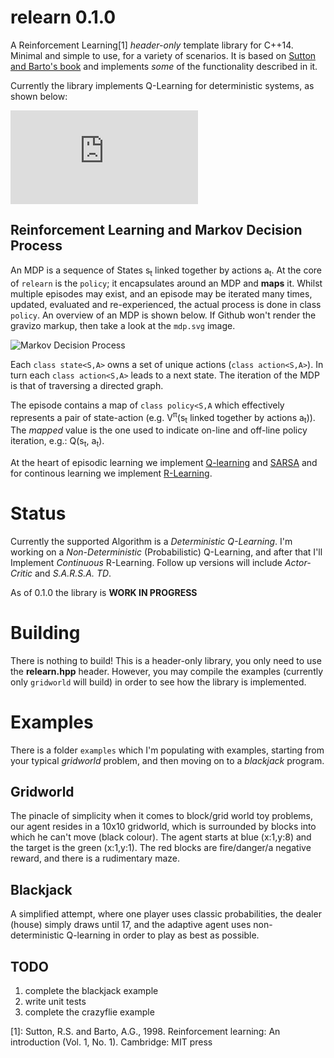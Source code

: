 # relearn 0.1.0

A Reinforcement Learning[1] *header-only* template library for C++14.
Minimal and simple to use, for a variety of scenarios.
It is based on [Sutton and Barto's book](https://webdocs.cs.ualberta.ca/~sutton/book/ebook/the-book.html) 
and implements *some* of the functionality described in it.

Currently the library implements Q-Learning for deterministic systems, as shown below:

!["Q(s_t,a_t) \leftarrow Q(s_t,a_t) + \alpha \bigg[R_{t+1} + \gamma * \underset{a}{max}Q(s_{t+1}, a) - Q(s_t, a_t) \bigg]"](http://www.sciweavers.org/tex2img.php?eq=Q%28s_t%2Ca_t%29%20%20%20%20%5Cleftarrow%20Q%28s_t%2Ca_t%29%20%2B%20%20%5Calpha%20%5Cbigg%5BR_%7Bt%2B1%7D%20%2B%20%20%5Cgamma%20%2A%20%5Cunderset%7Ba%7D%7Bmax%7DQ%28s_%7Bt%2B1%7D%2C%20a%29%20-%20Q%28s_t%2C%20a_t%29%20%5Cbigg%5D&bc=White&fc=Black&im=jpg&fs=12&ff=arev&edit=0)

## Reinforcement Learning and Markov Decision Process

An MDP is a sequence of States  s<sub>t</sub> linked together by actions a<sub>t</sub>.
At the core of `relearn` is the `policy`; it encapsulates around an MDP and **maps** it.
Whilst multiple episodes may exist, and an episode may be iterated many times, updated, evaluated
and re-experienced, the actual process is done in class `policy`. An overview of an MDP is shown below.
If Github won't render the gravizo markup, then take a look at the `mdp.svg` image.

![Markov Decision Process](https://github.com/alexge233/relearn/blob/master/mdp.png?raw=true)

Each `class state<S,A>` owns a set of unique actions (`class action<S,A>`).
In turn each `class action<S,A>` leads to a next state.
The iteration of the MDP is that of traversing a directed graph.

The episode contains a map of `class policy<S,A` which effectively represents a pair of
state-action (e.g. V<sup>π</sup>(s<sub>t</sub> linked together by actions a<sub>t</sub>)).
The *mapped* value is the one used to indicate on-line and off-line policy iteration,
e.g.: Q(s<sub>t</sub>, a<sub>t</sub>).

At the heart of episodic learning we implement [Q-learning](https://webdocs.cs.ualberta.ca/~sutton/book/ebook/node65.html) 
and [SARSA](https://webdocs.cs.ualberta.ca/~sutton/book/ebook/node64.html)
and for continous learning we implement [R-Learning](https://webdocs.cs.ualberta.ca/~sutton/book/ebook/node67.html).

# Status

Currently the supported Algorithm is a *Deterministic Q-Learning*. I'm working on a *Non-Deterministic* (Probabilistic) Q-Learning, and after that I'll Implement *Continuous* R-Learning. 
Follow up versions will include *Actor-Critic* and *S.A.R.S.A. TD*.

As of 0.1.0 the library is **WORK IN PROGRESS**

# Building

There is nothing to build! This is a header-only library, you only need to use the **relearn.hpp** header.
However, you may compile the examples (currently only `gridworld` will build) in order to see how the library is implemented.

# Examples

There is a folder `examples` which I'm populating with examples, starting from your typical *gridworld* problem, 
and then moving on to a *blackjack* program.

## Gridworld

The pinacle of simplicity when it comes to block/grid world toy problems, our agent resides in a 10x10 gridworld,
which is surrounded by blocks into which he can't move (black colour).
The agent starts at blue (x:1,y:8) and the target is the green (x:1,y:1).
The red blocks are fire/danger/a negative reward, and there is a rudimentary maze.

## Blackjack

A simplified attempt, where one player uses classic probabilities, the dealer (house) simply draws until 17,
and the adaptive agent uses non-deterministic Q-learning in order to play as best as possible.


## TODO

1. complete the blackjack example
2. write unit tests 
3. complete the crazyflie example

[1]: Sutton, R.S. and Barto, A.G., 1998. Reinforcement learning: An introduction (Vol. 1, No. 1). Cambridge: MIT press
